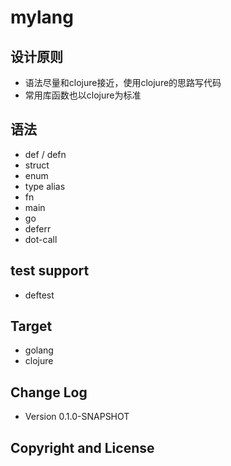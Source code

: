 # mylang

## 设计原则
* 语法尽量和clojure接近，使用clojure的思路写代码
* 常用库函数也以clojure为标准

## 语法

* def / defn
* struct
* enum
* type alias
* fn
* main
* go
* deferr
* dot-call

## test support

* deftest

## Target

* golang
* clojure


## Change Log

* Version 0.1.0-SNAPSHOT



## Copyright and License

